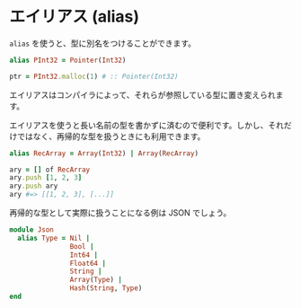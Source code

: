 # エイリアス (alias)

`alias` を使うと、型に別名をつけることができます。

```ruby
alias PInt32 = Pointer(Int32)

ptr = PInt32.malloc(1) # :: Pointer(Int32)
```

エイリアスはコンパイラによって、それらが参照している型に置き変えられます。

エイリアスを使うと長い名前の型を書かずに済むので便利です。しかし、それだけではなく、再帰的な型を扱うときにも利用できます。

```ruby
alias RecArray = Array(Int32) | Array(RecArray)

ary = [] of RecArray
ary.push [1, 2, 3]
ary.push ary
ary #=> [[1, 2, 3], [...]]
```

再帰的な型として実際に扱うことになる例は JSON でしょう。

```ruby
module Json
  alias Type = Nil |
               Bool |
               Int64 |
               Float64 |
               String |
               Array(Type) |
               Hash(String, Type)
end
```
